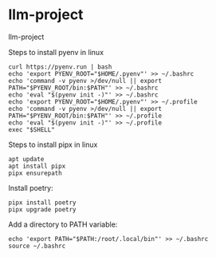 # llm-project
llm-project

Steps to install pyenv in linux

```
curl https://pyenv.run | bash
echo 'export PYENV_ROOT="$HOME/.pyenv"' >> ~/.bashrc
echo 'command -v pyenv >/dev/null || export PATH="$PYENV_ROOT/bin:$PATH"' >> ~/.bashrc
echo 'eval "$(pyenv init -)"' >> ~/.bashrc
echo 'export PYENV_ROOT="$HOME/.pyenv"' >> ~/.profile
echo 'command -v pyenv >/dev/null || export PATH="$PYENV_ROOT/bin:$PATH"' >> ~/.profile
echo 'eval "$(pyenv init -)"' >> ~/.profile
exec "$SHELL"
```

Steps to install pipx in linux

```
apt update
apt install pipx
pipx ensurepath
```

Install poetry:

```
pipx install poetry
pipx upgrade poetry
```

Add a directory to PATH variable:
```
echo 'export PATH="$PATH:/root/.local/bin"' >> ~/.bashrc
source ~/.bashrc
```